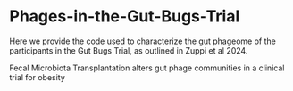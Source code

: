 # Phages-in-the-Gut-Bugs-Trial

Here we provide the code used to characterize the gut phageome of the participants in the Gut Bugs Trial, as outlined in Zuppi et al 2024. 

Fecal Microbiota Transplantation alters gut phage communities in a clinical trial for obesity
